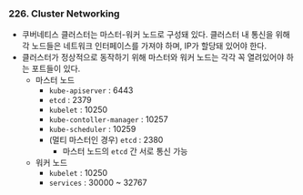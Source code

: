 ### 226. Cluster Networking
- 쿠버네티스 클러스터는 마스터-워커 노드로 구성돼 있다. 클러스터 내 통신을 위해 각 노드들은 네트워크 인터페이스를 가져야 하며, IP가 할당돼 있어야 한다. 
- 클러스터가 정상적으로 동작하기 위해 마스터와 워커 노드는 각각 꼭 열려있어야 하는 포트들이 있다.
	- 마스터 노드
		- `kube-apiserver` : 6443
		- `etcd` : 2379
		- `kubelet` : 10250
		- `kube-contoller-manager` : 10257
		- `kube-scheduler` : 10259
		- (멀티 마스터인 경우) `etcd` : 2380
			- 마스터 노드의 `etcd` 간 서로 통신 가능
	- 워커 노드
		- `kubelet` : 10250
		- `services` : 30000 ~ 32767